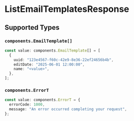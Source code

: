 # ListEmailTemplatesResponse


## Supported Types

### `components.EmailTemplate[]`

```typescript
const value: components.EmailTemplate[] = [
  {
    uuid: "123e4567-f60c-42e9-8e36-22ef24656b4b",
    editDate: "2025-06-01 12:00:00",
    name: "<value>",
  },
];
```

### `components.ErrorT`

```typescript
const value: components.ErrorT = {
  errorCode: 1000,
  message: "An error occurred completing your request",
};
```


